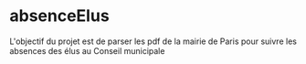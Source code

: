 # absenceElus
L'objectif du projet est de parser les pdf de la mairie de Paris pour suivre les absences des élus au Conseil municipale
